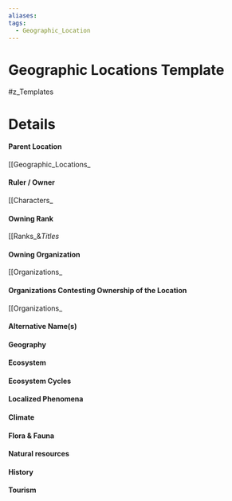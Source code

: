 ```yaml
---
aliases: 
tags:
  - Geographic_Location
---
```

# Geographic Locations Template
#z_Templates



# Details
#### Parent Location
[[Geographic_Locations_
#### Ruler / Owner
[[Characters_
#### Owning Rank
[[Ranks_&_Titles_
#### Owning Organization
[[Organizations_
#### Organizations Contesting Ownership of the Location
[[Organizations_
#### Alternative Name(s)
#### Geography
#### Ecosystem
#### Ecosystem Cycles
#### Localized Phenomena
#### Climate
#### Flora & Fauna
#### Natural resources
#### History
#### Tourism
